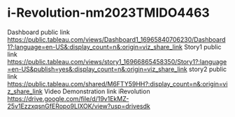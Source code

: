 # i-Revolution-nm2023TMIDO4463


Dashboard public link https://public.tableau.com/views/Dashboard1_16965840706230/Dashboard1?:language=en-US&:display_count=n&:origin=viz_share_link
Story1 public link https://public.tableau.com/views/story1_16966865458350/Story1?:language=en-US&publish=yes&:display_count=n&:origin=viz_share_link
story2 public link https://public.tableau.com/shared/M6FTY59HH?:display_count=n&:origin=viz_share_link
Video Demonstration link iRevolution https://drive.google.com/file/d/19v1EkMZ-25v1EzzxqsnGfERopo9LIXOK/view?usp=drivesdk

